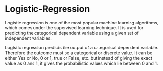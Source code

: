 # Logistic-Regression
Logistic regression is one of the most popular machine learning algorithms, which comes under the supervised learning technique. 
It is used for predicting the categorical dependent variable using a given set of independent variables. 

Logistic regression predicts the output of a categorical dependent variable. Therefore the outcome must be a categorical or discrete value. It can be either Yes or No, 0 or 1, true or False, etc. but instead of giving the exact value as 0 and 1, it gives the probabilistic values which lie between 0 and 1.
